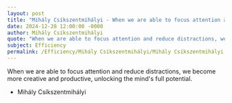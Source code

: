 ```yaml
---
layout: post
title: "Mihály Csíkszentmihályi - When we are able to focus attention and"
date: 2024-12-28 12:00:00 -0000
author: Mihály Csíkszentmihályi
quote: "When we are able to focus attention and reduce distractions, we become more creative and productive, unlocking the mind's full potential."
subject: Efficiency
permalink: /Efficiency/Mihály Csíkszentmihályi/Mihály Csíkszentmihályi - When we are able to focus attention and
---
```


When we are able to focus attention and reduce distractions, we become more creative and productive, unlocking the mind's full potential.

- Mihály Csíkszentmihályi
